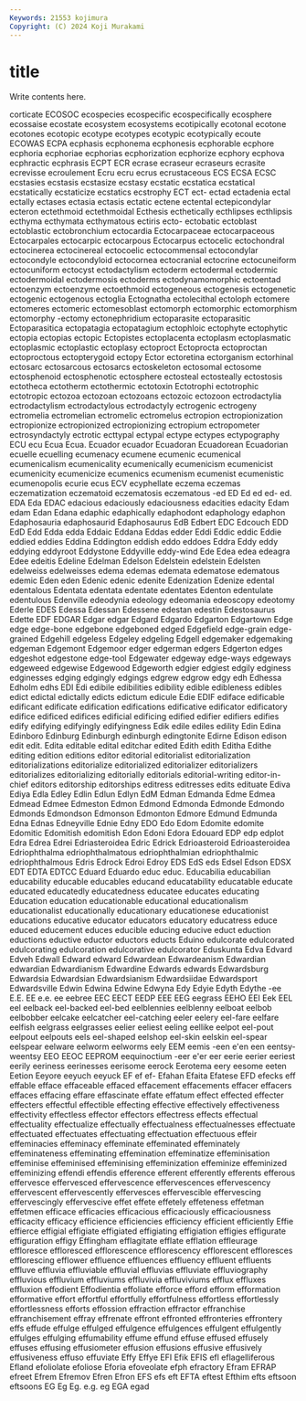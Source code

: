```yaml
---
Keywords: 21553 kojimura
Copyright: (C) 2024 Koji Murakami
---
```


# title

Write contents here.



corticate ECOSOC ecospecies ecospecific
ecospecifically ecosphere ecossaise ecostate ecosystem ecosystems ecotipically ecotonal ecotone ecotones
ecotopic ecotype ecotypes ecotypic ecotypically ecoute ECOWAS ECPA ecphasis ecphonema
ecphonesis ecphorable ecphore ecphoria ecphoriae ecphorias ecphorization ecphorize ecphory ecphova
ecphractic ecphrasis ECPT ECR ecrase ecraseur ecraseurs ecrasite ecrevisse ecroulement
Ecru ecru ecrus ecrustaceous ECS ECSA ECSC ecstasies ecstasis ecstasize
ecstasy ecstatic ecstatica ecstatical ecstatically ecstaticize ecstatics ecstrophy ECT ect-
ectad ectadenia ectal ectally ectases ectasia ectasis ectatic ectene ectental
ectepicondylar ecteron ectethmoid ectethmoidal Ecthesis ecthetically ecthlipses ecthlipsis ecthyma ecthymata
ecthymatous ectiris ecto- ectobatic ectoblast ectoblastic ectobronchium ectocardia Ectocarpaceae ectocarpaceous
Ectocarpales ectocarpic ectocarpous Ectocarpus ectocelic ectochondral ectocinerea ectocinereal ectocoelic ectocommensal
ectocondylar ectocondyle ectocondyloid ectocornea ectocranial ectocrine ectocuneiform ectocuniform ectocyst ectodactylism
ectoderm ectodermal ectodermic ectodermoidal ectodermosis ectoderms ectodynamomorphic ectoentad ectoenzym ectoenzyme
ectoethmoid ectogeneous ectogenesis ectogenetic ectogenic ectogenous ectoglia Ectognatha ectolecithal ectoloph
ectomere ectomeres ectomeric ectomesoblast ectomorph ectomorphic ectomorphism ectomorphy -ectomy ectonephridium
ectoparasite ectoparasitic Ectoparasitica ectopatagia ectopatagium ectophloic ectophyte ectophytic ectopia ectopias
ectopic Ectopistes ectoplacenta ectoplasm ectoplasmatic ectoplasmic ectoplastic ectoplasy ectoproct Ectoprocta
ectoproctan ectoproctous ectopterygoid ectopy Ector ectoretina ectorganism ectorhinal ectosarc ectosarcous
ectosarcs ectoskeleton ectosomal ectosome ectosphenoid ectosphenotic ectosphere ectosteal ectosteally ectostosis
ectotheca ectotherm ectothermic ectotoxin Ectotrophi ectotrophic ectotropic ectozoa ectozoan ectozoans
ectozoic ectozoon ectrodactylia ectrodactylism ectrodactylous ectrodactyly ectrogenic ectrogeny ectromelia ectromelian
ectromelic ectromelus ectropion ectropionization ectropionize ectropionized ectropionizing ectropium ectropometer ectrosyndactyly
ectrotic ecttypal ectypal ectype ectypes ectypography ECU ecu Ecua Ecua.
Ecuador ecuador Ecuadoran Ecuadorean Ecuadorian ecuelle ecuelling ecumenacy ecumene ecumenic
ecumenical ecumenicalism ecumenicality ecumenically ecumenicism ecumenicist ecumenicity ecumenicize ecumenics ecumenism
ecumenist ecumenistic ecumenopolis ecurie ecus ECV ecyphellate eczema eczemas eczematization
eczematoid eczematosis eczematous -ed ED Ed ed ed- ed. EDA
Eda EDAC edacious edaciously edaciousness edacities edacity Edam edam Edan
Edana edaphic edaphically edaphodont edaphology edaphon Edaphosauria edaphosaurid Edaphosaurus EdB
Edbert EDC Edcouch EDD EdD Edd Edda edda Eddaic Eddana
Eddas edder Eddi Eddic eddic Eddie eddied eddies Eddina Eddington
eddish eddo eddoes Eddra Eddy eddy eddying eddyroot Eddystone Eddyville
eddy-wind Ede Edea edea edeagra Edee edeitis Edeline Edelman Edelson
Edelstein edelstein Edelsten edelweiss edelweisses edema edemas edemata edematose edematous
edemic Eden eden Edenic edenic edenite Edenization Edenize edental edentalous
Edentata edentata edentate edentates Edenton edentulate edentulous Edenville edeodynia edeology
edeomania edeoscopy edeotomy Ederle EDES Edessa Edessan Edessene edestan edestin
Edestosaurus Edette EDF EDGAR Edgar edgar Edgard Edgardo Edgarton Edgartown
Edge edge edge-bone edgebone edgeboned edged Edgefield edge-grain edge-grained Edgehill
edgeless Edgeley edgeling Edgell edgemaker edgemaking edgeman Edgemont Edgemoor edger
edgerman edgers Edgerton edges edgeshot edgestone edge-tool Edgewater edgeway edge-ways
edgeways edgeweed edgewise Edgewood Edgeworth edgier edgiest edgily edginess edginesses
edging edgingly edgings edgrew edgrow edgy edh Edhessa Edholm edhs
EDI Edi edibile edibilities edibility edible edibleness edibles edict edictal
edictally edicts edictum edicule Edie EDIF ediface edificable edificant edificate
edification edifications edificative edificator edificatory edifice edificed edifices edificial edificing
edified edifier edifiers edifies edify edifying edifyingly edifyingness Edik edile
ediles edility Edin Edina Edinboro Edinburg Edinburgh edinburgh edingtonite Edirne
Edison edison edit edit. Edita editable edital editchar edited Edith
edith Editha Edithe editing edition editions editor editorial editorialist editorialization
editorializations editorialize editorialized editorializer editorializers editorializes editorializing editorially editorials editorial-writing
editor-in-chief editors editorship editorships editress editresses edits edituate Ediva Ediya
Edla Edley Edlin Edlun Edlyn EdM Edman Edmanda Edme Edmea
Edmead Edmee Edmeston Edmon Edmond Edmonda Edmonde Edmondo Edmonds Edmondson
Edmonson Edmonton Edmore Edmund Edmunda Edna Ednas Edneyville Ednie Edny
EDO Edo Edom Edomite edomite Edomitic Edomitish edomitish Edon Edoni
Edora Edouard EDP edp edplot Edra Edrea Edrei Edriasteroidea Edric
Edrick Edrioasteroid Edrioasteroidea Edriophthalma edriophthalmatous edriophthalmian edriophthalmic edriophthalmous Edris Edrock
Edroi Edroy EDS EdS eds Edsel Edson EDSX EDT EDTA
EDTCC Eduard Eduardo educ educ. Educabilia educabilian educability educable educables
educand educatability educatable educate educated educatedly educatedness educatee educates educating
Education education educationable educational educationalism educationalist educationally educationary educationese educationist
educations educative educator educators educatory educatress educe educed educement educes
educible educing educive educt eduction eductions eductive eductor eductors educts
Eduino edulcorate edulcorated edulcorating edulcoration edulcorative edulcorator Eduskunta Edva Edvard
Edveh Edwall Edward edward Edwardean Edwardeanism Edwardian edwardian Edwardianism Edwardine
Edwards edwards Edwardsburg Edwardsia Edwardsian Edwardsianism Edwardsiidae Edwardsport Edwardsville Edwin
Edwina Edwine Edwyna Edy Edyie Edyth Edythe -ee E.E. EE
e.e. ee eebree EEC EECT EEDP EEE EEG eegrass EEHO
EEI Eek EEL eel eelback eel-backed eel-bed eelblennies eelblenny eelboat
eelbob eelbobber eelcake eelcatcher eel-catching eeler eelery eel-fare eelfare eelfish
eelgrass eelgrasses eelier eeliest eeling eellike eelpot eel-pout eelpout eelpouts
eels eel-shaped eelshop eel-skin eelskin eel-spear eelspear eelware eelworm eelworms
eely EEM eemis -een e'en een eentsy-weentsy EEO EEOC EEPROM
eequinoctium -eer e'er eer eerie eerier eeriest eerily eeriness eerinesses
eerisome eerock Eerotema eery eesome eeten Eetion Eeyore eeyuch eeyuck
EF ef ef- Efahan Efaita Efatese EFD efecks eff effable
efface effaceable effaced effacement effacements effacer effacers effaces effacing effare
effascinate effate effatum effect effected effecter effecters effectful effectible effecting
effective effectively effectiveness effectivity effectless effector effectors effectress effects effectual
effectuality effectualize effectually effectualness effectualnesses effectuate effectuated effectuates effectuating effectuation
effectuous effeir effeminacies effeminacy effeminate effeminated effeminately effeminateness effeminating effemination
effeminatize effeminisation effeminise effeminised effeminising effeminization effeminize effeminized effeminizing effendi
effendis efference efferent efferently efferents efferous effervesce effervesced effervescence effervescences
effervescency effervescent effervescently effervesces effervescible effervescing effervescingly effervescive effet effete
effetely effeteness effetman effetmen efficace efficacies efficacious efficaciously efficaciousness efficacity
efficacy efficience efficiencies efficiency efficient efficiently Effie effierce effigial effigiate
effigiated effigiating effigiation effigies effigurate effiguration effigy Effingham efflagitate efflate
efflation effleurage effloresce effloresced efflorescence efflorescency efflorescent effloresces efflorescing efflower
effluence effluences effluency effluent effluents effluve effluvia effluviable effluvial effluvias
effluviate effluviography effluvious effluvium effluviums effluvivia effluviviums efflux effluxes effluxion
effodient Effodientia effoliate efforce efford efform efformation efformative effort effortful
effortfully effortfulness effortless effortlessly effortlessness efforts effossion effraction effractor effranchise
effranchisement effray effrenate effront effronted effronteries effrontery effs effude effulge
effulged effulgence effulgences effulgent effulgently effulges effulging effumability effume effund
effuse effused effusely effuses effusing effusiometer effusion effusions effusive effusively
effusiveness effuso effuviate Effy Effye EFI Efik EFIS efl eflagelliferous
Efland efoliolate efoliose Eforia efoveolate efph efractory Efram EFRAP efreet
Efrem Efremov Efren Efron EFS efs eft EFTA eftest Efthim
efts eftsoon eftsoons EG Eg Eg. e.g. eg EGA egad
